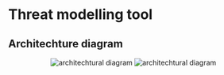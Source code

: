 # Threat modelling tool

##  Architechture diagram

<p align="center">
  <img src="threatapp.png" alt="architechtural diagram"/>
  <img src="threatapp-copy.png" alt="architechtural diagram"/>
</p>